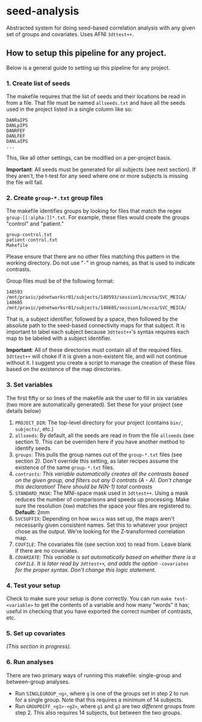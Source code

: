 # seed-analysis

Abstracted system for doing seed-based correlation analysis with any given set of groups and covariates. Uses AFNI `3dttest++`.

## How to setup this pipeline for any project.

Below is a general guide to setting up this pipeline for any project.

### 1. Create list of seeds

The makefile requires that the list of seeds and their locations be read in from a file. That file must be named `allseeds.txt` and have all the seeds used in the project listed in a single column like so:

	DANRaIPS
	DANLpIPS
	DANRFEF
	DANLFEF
	DANLaIPS
	...

This, like all other settings, can be modified on a per-project basis.

**Important**: All seeds must be generated for all subjects (see next section). If they aren't, the t-test for any seed where one or more subjects is missing the file will fail. 


### 2. Create `group-*.txt` group files

The makefile identifies groups by looking for files that match the regex `group-[[:alpha:]]*.txt`. For example, these files would create the groups "control" and "patient."

	group-control.txt
	patient-control.txt
	Makefile
	
Please ensure that there are no other files matching this pattern in the working directory. Do not use "`-`" in group names, as that is used to indicate contrasts. 

Group files must be of the following format:

	140593 /mnt/praxic/pdnetworksr01/subjects/140593/session1/mcvsa/SVC_MEICA/
	140605 /mnt/praxic/pdnetworksr01/subjects/140605/session1/mcvsa/SVC_MEICA/

That is, a subject identifier, followed by a space, then followed by the absolute path to the seed-based connectivity maps for that subject. It is important to label each subject because `3dttest++`'s syntax requires each map to be labeled with a subject identifier. 

**Important**: All of these directories must contain all of the required files. `3dttest++` will choke if it is given a non-existent file, and will not continue without it. I suggest you create a script to manage the creation of these files based on the existence of the map directories. 

### 3. Set variables

The first fifty or so lines of the makefile ask the user to fill in six variables (two more are automatically generated). Set these for your project (see details below)

1. `PROJECT_DIR`: The top-level directory for your project (contains `bin/`, `subjects/`, etc.)
2. `allseeds`: By default, all the seeds are read in from the file `allseeds` (see section 1). This can be overriden here if you have another method to identify seeds.
3. `groups`: This pulls the group names out of the `group-*.txt` files (see section 2). Don't override this setting, as later recipes assume the existence of the same `group-*.txt` files.
4. *`contrasts`: This variable automatically creates all the contrasts based on the given group, and filters out any 0 contrats (A - A). Don't change this declaration! There should be N(N-1) total contrasts* 
4. `STANDARD_MASK`: The MNI-space mask used in `3dttest++`. Using a mask reduces the number of comparisons and speeds up processing. Make sure the resolution (`Xmm`) matches the space your files are registered to. **Default:** 2mm
5. `SVCSUFFIX`: Depending on how `meica` was set up, the maps aren't necessarily given consistent names. Set this to whatever your project chose as the output. We're looking for the Z-transformed correlation map.
6. `COVFILE`: The covariates file (see section `XXX`) to read from. Leave blank if there are no covariates.
7. *`COVARIATE`: This variable is set automatically based on whether there is a `COVFILE`. It is later read by `3dttest++`, and adds the option `-covariates` for the proper syntax. Don't change this logic statement.*

### 4. Test your setup

Check to make sure your setup is done correctly. You can run `make test-<variable>` to get the contents of a variable and how many "words" it has; useful in checking that you have exported the correct number of contrasts, etc.


### 5. Set up covariates

*(This section in progress).*

### 6. Run analyses

There are two primary ways of running this makefile: single-group and between-group analyses. 

 + Run `SINGLEGROUP_<g>`, where `g` is one of the groups set in step 2 to run for a single group. Note that this requires a minimum of 14 subjects.
 + Run `GROUPDIFF_<g1>-<g2>`, where `g1` and `g2` are two *different* groups from step 2. This also requires 14 subjects, but between the two groups.

